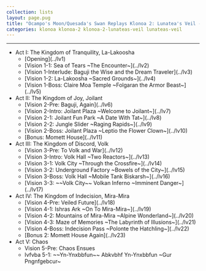 ```yaml
---
collection: lists
layout: page.pug
title: "Ocampo's Moon/Quesada's Swan Replays Klonoa 2: Lunatea's Veil - Masterlist"
categories: klonoa klonoa-2 klonoa-2-lunateas-veil lunateas-veil
---
```


---
<ul class="section-wrapper">
	<li><span class="section-no">Act I: The Kingdom of Tranquility, La-Lakoosha</span>
		<ul class="masterlink-wrapper">
			<li>[Opening](../lv1)</li>
			<li>[Vision 1-1: Sea of Tears ~The Encounter~](../lv2)</li>
			<li>[Vision 1-Interlude: Baguji the Wise and the Dream Traveler](../lv3)</li>
			<li>[Vision 1-2: La-Lakoosha ~Sacred Grounds~](../lv4)</li>
			<li>[Vision 1-Boss: Claire Moa Temple ~Folgaran the Armor Beast~](../lv5)</li>
		</ul>
	</li>
	<li><span class="section-no">Act II: The Kingdom of Joy, Joilant</span>
		<ul class="masterlink-wrapper">
			<li>[Vision 2-Pre: Baguji, Again](../lv6)</li>
			<li>[Vision 2-Intro: Joilant Plaza ~Welcome to Joilant~](../lv7)</li>
			<li>[Vision 2-1: Joilant Fun Park ~A Date With Tat~](../lv8)</li>
			<li>[Vision 2-2: Jungle Slider ~Raging Rapids~](../lv9)</li>
			<li>[Vision 2-Boss: Joilant Plaza ~Leptio the Flower Clown~](../lv10)</li>
			<li>[Bonus: Momett House](../lv11)</li>
		</ul>
	</li>
	<li><span class="section-no">Act III: The Kingdom of Discord, Volk</span>
		<ul class="masterlink-wrapper">
			<li>[Vision 3-Pre: To Volk and War](../lv12)</li>
			<li>[Vision 3-Intro: Volk Hall ~Two Reactors~](../lv13)</li>
			<li>[Vision 3-1: Volk City ~Through the Crossfire~](../lv14)</li>
			<li>[Vision 3-2: Underground Factory ~Bowels of the City~](../lv15)</li>
			<li>[Vision 3-Boss: Volk Hall ~Mobile Tank Biskarsh~](../lv16)</li>
			<li>[Vision 3-3: ~~Volk City~~ Volkan Inferno ~Imminent Danger~](../lv17)</li>
		</ul>
	</li>
	<li><span class="section-no">Act IV: The Kingdom of Indecision, Mira-Mira</span>
		<ul class="masterlink-wrapper">
			<li>[Vision 4-Pre: Veiled Future](../lv18)</li>
			<li>[Vision 4-1: Ishras Ark ~On To Mira-Mira~](../lv19)</li>
			<li>[Vision 4-2: Mountains of Mira-Mira ~Alpine Wonderland~](../lv20)</li>
			<li>[Vision 4-3: Maze of Memories ~The Labyrinth of Illusions~](../lv21)</li>
			<li>[Vision 4-Boss: Indecision Pass ~Polonte the Hatchling~](../lv22)</li>
			<li>[Bonus 2: Momett House Again](../lv23)</li>
		</ul>
	</li>
	<li><span class="section-no">Act V: Chaos</span>
		<ul class="masterlink-wrapper">
			<li>Vision 5-Pre: Chaos Ensues</li>
			<li>Ivfvba 5-1: ~~Yn-Ynxbbfun~~ Abkvbhf Yn-Ynxbbfun ~Gur Pngnfgebcur~</li>
			<!--<li>Ivfvba 5-2: ~~Frn bs Grnef~~ Qnex Frn bs Grnef ~Irvy bs Qnexarff~</li>-->
		</ul>
	</li>
	<!--<li><span class="section-no">Npg VI: Gur Xvatqbz bs Fbeebj</span>
		<ul class="masterlink-wrapper">
		</ul>
	</li>-->
</ul>